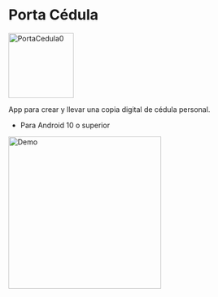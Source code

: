 



# Porta Cédula

<img width="128" height="128" alt="PortaCedula0" src="https://github.com/user-attachments/assets/8b2cfccf-52b6-4d7d-8456-f5286570f247" />

App para crear y llevar una copia digital de cédula personal.

* Para Android 10 o superior

<img src="https://github.com/user-attachments/assets/f5b8828f-7a8e-4073-9ddf-09e55917d74e" alt="Demo" width="300"/>




